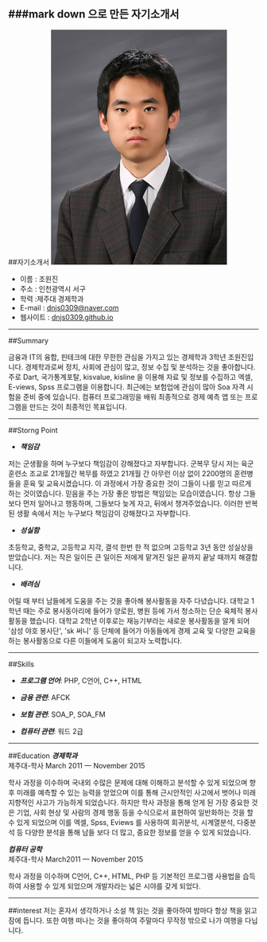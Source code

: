 ###mark down 으로 만든 자기소개서
---
##자기소개서
![chowonjin](/images/miroslav_maksimovic.jpg)
* 이름 : 조원진  
* 주소 : 인천광역시 서구
* 학력 :제주대 경제학과
* E-mail : dnjs0309@naver.com
* 웹사이트 : [dnjs0309.github.io](http://dnjs0309.github.io)

---
##Summary

금융과 IT의 융합, 핀테크에 대한 무한한 관심을 가지고 있는 경제학과 3학년 조원진입니다.
경제학과로써 정치, 사회에 관심이 많고, 정보 수집 및 분석하는 것을 좋아합니다.
주로 Dart, 국가통계포탈,  kisvalue,  kisline 을 이용해 자료 및 정보를 수집하고 
엑셀, E-views, Spss 프로그램을 이용합니다.
최근에는 보험업에 관심이 많아 Soa 자격 시험을 준비 중에 있습니다.
컴퓨터 프로그래밍을 배워 최종적으로 경제 예측 앱 또는 프로그램을 만드는 것이 최종적인 목표입니다.

---
##Storng Point
* **_책임감_**

저는 군생활을 하며 누구보다 책임감이 강해졌다고 자부합니다.
군복무 당시 저는 육군훈련소 조교로 21개월간 복무를 하였고 21개월 간 아무런 이상 없이 2200명의 훈련병들을 훈육 및 교육시켰습니다.
이 과정에서 가장 중요한 것이 그들이 나를 믿고 따르게 하는 것이였습니다. 
믿음을 주는 가장 좋은 방법은 책임있는 모습이였습니다.
항상 그들보다 먼저 일어나고 행동하며, 그들보다 늦게 자고, 뒤에서 챙겨주었습니다. 
이러한 반복된 생활 속에서 저는 누구보다 책임감이 강해졌다고 자부합니다.

* **_성실함_**

초등학교, 중학교, 고등학교 지각, 결석 한번 한 적 없으며 고등학교 3년 동안 성실상을 받았습니다.
저는 작은 일이든 큰 일이든 저에게 맡겨진 일은 끝까지 끝날 때까지 해결합니다.

* **_배려심_**
	
어릴 때 부터 남들에게 도움을 주는 것을 좋아해 봉사활동을 자주 다녔습니다. 
대학교 1학년 때는 주로 봉사동아리에 들어가 양로원, 병원 등에 가서 청소하는 단순 육체적 봉사활동을 했습니다.
대학교 2학년 이후로는 재능기부라는 새로운 봉사활동을 알게 되어 '삼성 야호 봉사단', 'sk 써니' 등 단체에 들어가 아동들에게 경제 교육 및 다양한 교육을 하는 봉사활동으로 다른 이들에게 도움이 되고자 노력합니다.

---
##Skills
* **_프로그램 언어_**: PHP, C언어, C++, HTML

* **_금융 관련_**:  AFCK

* **_보험 관련_**:  SOA_P, SOA_FM

* **_컴퓨터 관련_**: 워드 2급

---
##Education
**_경제학과_**  	
제주대-학사                        March 2011 — November  2015  

학사 과정을 이수하며 국내외 수많은 문제에 대해 이해하고 분석할 수 있게 되었으며 향 후 미래를 예측할 수 있는 능력을 얻었으며 이를 통해 근시안적인 사고에서 벗어나 미래지향적인 사고가 가능하게 되었습니다. 하지만 학사 과정을 통해 얻게 된 가장 중요한 것은 기업, 사회 현상 및 사람의 경제 행동 등을 수식으로서 표현하여 일반화하는 것을 할 수 있게 되었으며 이를 엑셀, Spss, Eviews 를 사용하여 회귀분석, 시계열분석, 다중분석 등 다양한 분석을 통해 남들 보다 더 많고, 중요한 정보를 얻을 수 있게 되었습니다.

 
**_컴퓨터 공학_**  
제주대-학사                               March2011 — November  2015  
 

학사 과정을 이수하며 C언어, C++, HTML, PHP 등 기본적인 프로그램 사용법을 습득하여 사용할 수 있게 되었으며 개발자라는 넓은 시야를 갖게 되었다.

---
##interest
저는 혼자서 생각하거나 소설 책 읽는 것을 좋아하여 밤마다 항상 책을 읽고 잠에 듭니다. 
또한 여행 떠나는 것을 좋아하여 주말마다 무작정 밖으로 나가 여행을 다닙니다.
